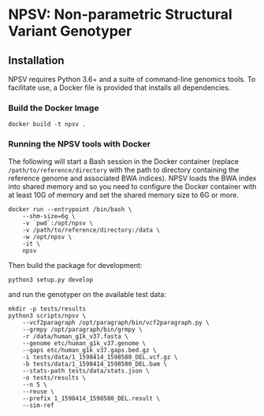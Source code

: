 
# NPSV: Non-parametric Structural Variant Genotyper

## Installation

NPSV requires Python 3.6+ and a suite of command-line genomics tools. To facilitate use, a Docker file is provided that installs all dependencies.

### Build the Docker Image

```
docker build -t npsv .
```

### Running the NPSV tools with Docker

The following will start a Bash session in the Docker container (replace `/path/to/reference/directory` with the path to directory containing the reference genome and associated BWA indices). NPSV loads the BWA index into shared memory and so you need to configure the Docker container with at least 10G of memory and set the shared memory size to 6G or more.

```
docker run --entrypoint /bin/bash \
    --shm-size=6g \
    -v `pwd`:/opt/npsv \
    -v /path/to/reference/directory:/data \
    -w /opt/npsv \
    -it \
    npsv
```

Then build the package for development:
```
python3 setup.py develop
```

and run the genotyper on the available test data:
```
mkdir -p tests/results
python3 scripts/npsv \
    --vcf2paragraph /opt/paragraph/bin/vcf2paragraph.py \
    --grmpy /opt/paragraph/bin/grmpy \
    -r /data/human_g1k_v37.fasta \
    --genome etc/human_g1k_v37.genome \
    --gaps etc/human_g1k_v37.gaps.bed.gz \
    -i tests/data/1_1598414_1598580_DEL.vcf.gz \
    -b tests/data/1_1598414_1598580_DEL.bam \
    --stats-path tests/data/stats.json \
    -o tests/results \
    --n 5 \
    --reuse \
    --prefix 1_1598414_1598580_DEL.result \
    --sim-ref
```


